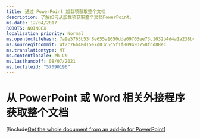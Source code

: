```yaml
---
title: 通过 PowerPoint 加载项获取整个文档
description: 了解如何从加载项获取整个文档PowerPoint。
ms.date: 12/04/2017
ROBOTS: NOINDEX
localization_priority: Normal
ms.openlocfilehash: 7a9e5763b53f8e655a1650dde09703ee73c1032b4d4a1a238bc86028c9058936
ms.sourcegitcommit: 4f2c76b48d15e7d03c5c5f1f809493758fcd88ec
ms.translationtype: MT
ms.contentlocale: zh-CN
ms.lasthandoff: 08/07/2021
ms.locfileid: "57090196"
---
```

# <a name="get-the-whole-document-from-an-add-in-for-powerpoint-or-word"></a>从 PowerPoint 或 Word 相关外接程序获取整个文档

[!include[Get the whole document from an add-in for PowerPoint](../includes/file-get-the-whole-document-from-an-add-in-for-powerpoint-or-word.md)]
